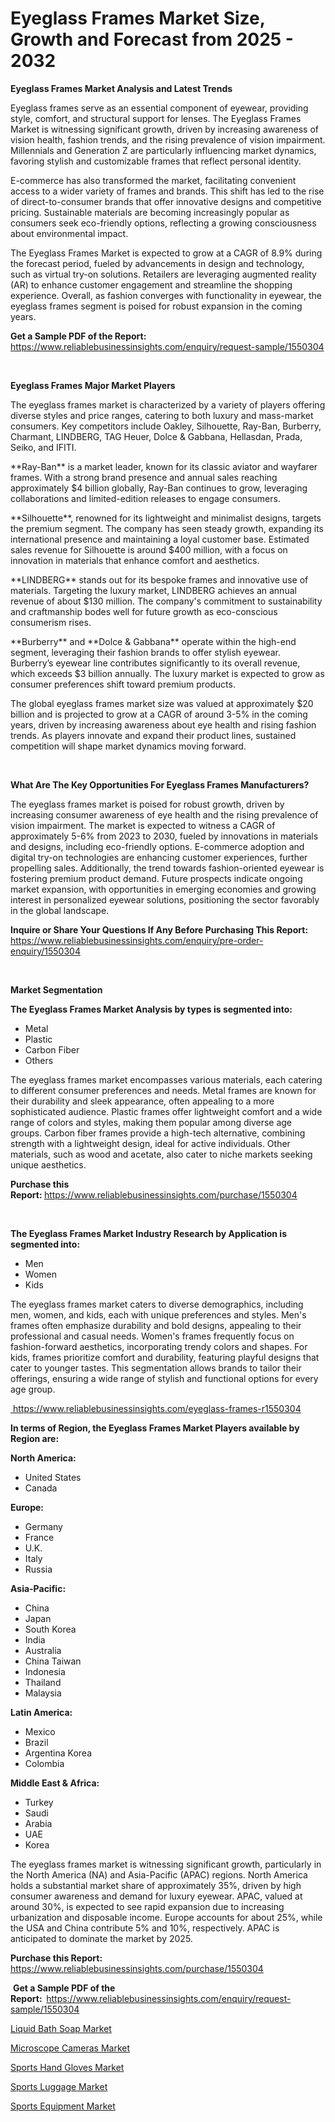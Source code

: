 <p><h1>Eyeglass Frames Market Size, Growth and Forecast from 2025 - 2032</h1></p><p><strong>Eyeglass Frames Market Analysis and Latest Trends</strong></p>
<p><p>Eyeglass frames serve as an essential component of eyewear, providing style, comfort, and structural support for lenses. The Eyeglass Frames Market is witnessing significant growth, driven by increasing awareness of vision health, fashion trends, and the rising prevalence of vision impairment. Millennials and Generation Z are particularly influencing market dynamics, favoring stylish and customizable frames that reflect personal identity.</p><p>E-commerce has also transformed the market, facilitating convenient access to a wider variety of frames and brands. This shift has led to the rise of direct-to-consumer brands that offer innovative designs and competitive pricing. Sustainable materials are becoming increasingly popular as consumers seek eco-friendly options, reflecting a growing consciousness about environmental impact.</p><p>The Eyeglass Frames Market is expected to grow at a CAGR of 8.9% during the forecast period, fueled by advancements in design and technology, such as virtual try-on solutions. Retailers are leveraging augmented reality (AR) to enhance customer engagement and streamline the shopping experience. Overall, as fashion converges with functionality in eyewear, the eyeglass frames segment is poised for robust expansion in the coming years.</p></p>
<p><strong>Get a Sample PDF of the Report:&nbsp;</strong> <a href="https://www.reliablebusinessinsights.com/enquiry/request-sample/1550304?utm_campaign=1106&utm_medium=2&utm_source=Github&utm_content=ia&utm_term=08022025&utm_id=eyeglass-frames">https://www.reliablebusinessinsights.com/enquiry/request-sample/1550304</a></p>
<p>&nbsp;</p>
<p><strong>Eyeglass Frames Major Market Players</strong></p>
<p><p>The eyeglass frames market is characterized by a variety of players offering diverse styles and price ranges, catering to both luxury and mass-market consumers. Key competitors include Oakley, Silhouette, Ray-Ban, Burberry, Charmant, LINDBERG, TAG Heuer, Dolce & Gabbana, Hellasdan, Prada, Seiko, and IFITI.</p><p>**Ray-Ban** is a market leader, known for its classic aviator and wayfarer frames. With a strong brand presence and annual sales reaching approximately $4 billion globally, Ray-Ban continues to grow, leveraging collaborations and limited-edition releases to engage consumers.</p><p>**Silhouette**, renowned for its lightweight and minimalist designs, targets the premium segment. The company has seen steady growth, expanding its international presence and maintaining a loyal customer base. Estimated sales revenue for Silhouette is around $400 million, with a focus on innovation in materials that enhance comfort and aesthetics.</p><p>**LINDBERG** stands out for its bespoke frames and innovative use of materials. Targeting the luxury market, LINDBERG achieves an annual revenue of about $130 million. The company's commitment to sustainability and craftmanship bodes well for future growth as eco-conscious consumerism rises.</p><p>**Burberry** and **Dolce & Gabbana** operate within the high-end segment, leveraging their fashion brands to offer stylish eyewear. Burberry’s eyewear line contributes significantly to its overall revenue, which exceeds $3 billion annually. The luxury market is expected to grow as consumer preferences shift toward premium products.</p><p>The global eyeglass frames market size was valued at approximately $20 billion and is projected to grow at a CAGR of around 3-5% in the coming years, driven by increasing awareness about eye health and rising fashion trends. As players innovate and expand their product lines, sustained competition will shape market dynamics moving forward.</p></p>
<p>&nbsp;</p>
<p><strong>What Are The Key Opportunities For Eyeglass Frames Manufacturers?</strong></p>
<p><p>The eyeglass frames market is poised for robust growth, driven by increasing consumer awareness of eye health and the rising prevalence of vision impairment. The market is expected to witness a CAGR of approximately 5-6% from 2023 to 2030, fueled by innovations in materials and designs, including eco-friendly options. E-commerce adoption and digital try-on technologies are enhancing customer experiences, further propelling sales. Additionally, the trend towards fashion-oriented eyewear is fostering premium product demand. Future prospects indicate ongoing market expansion, with opportunities in emerging economies and growing interest in personalized eyewear solutions, positioning the sector favorably in the global landscape.</p></p>
<p><strong>Inquire or Share Your Questions If Any Before Purchasing This Report:</strong> <a href="https://www.reliablebusinessinsights.com/enquiry/pre-order-enquiry/1550304?utm_campaign=1106&utm_medium=2&utm_source=Github&utm_content=ia&utm_term=08022025&utm_id=eyeglass-frames">https://www.reliablebusinessinsights.com/enquiry/pre-order-enquiry/1550304</a></p>
<p>&nbsp;</p>
<p><strong>Market Segmentation</strong></p>
<p><strong>The Eyeglass Frames Market Analysis by types is segmented into:</strong></p>
<p><ul><li>Metal</li><li>Plastic</li><li>Carbon Fiber</li><li>Others</li></ul></p>
<p><p>The eyeglass frames market encompasses various materials, each catering to different consumer preferences and needs. Metal frames are known for their durability and sleek appearance, often appealing to a more sophisticated audience. Plastic frames offer lightweight comfort and a wide range of colors and styles, making them popular among diverse age groups. Carbon fiber frames provide a high-tech alternative, combining strength with a lightweight design, ideal for active individuals. Other materials, such as wood and acetate, also cater to niche markets seeking unique aesthetics.</p></p>
<p><strong>Purchase this Report:&nbsp;</strong><a href="https://www.reliablebusinessinsights.com/purchase/1550304?utm_campaign=1106&utm_medium=2&utm_source=Github&utm_content=ia&utm_term=08022025&utm_id=eyeglass-frames">https://www.reliablebusinessinsights.com/purchase/1550304</a></p>
<p>&nbsp;</p>
<p><strong>The Eyeglass Frames Market Industry Research by Application is segmented into:</strong></p>
<p><ul><li>Men</li><li>Women</li><li>Kids</li></ul></p>
<p><p>The eyeglass frames market caters to diverse demographics, including men, women, and kids, each with unique preferences and styles. Men's frames often emphasize durability and bold designs, appealing to their professional and casual needs. Women's frames frequently focus on fashion-forward aesthetics, incorporating trendy colors and shapes. For kids, frames prioritize comfort and durability, featuring playful designs that cater to younger tastes. This segmentation allows brands to tailor their offerings, ensuring a wide range of stylish and functional options for every age group.</p></p>
<p><a href="https://www.reliablebusinessinsights.com/eyeglass-frames-r1550304?utm_campaign=1106&utm_medium=2&utm_source=Github&utm_content=ia&utm_term=08022025&utm_id=eyeglass-frames">&nbsp;https://www.reliablebusinessinsights.com/eyeglass-frames-r1550304</a></p>
<p><strong>In terms of Region, the Eyeglass Frames Market Players available by Region are:</strong></p>
<p>
    <p> <strong> North America: </strong>
        <ul>
            <li>United States</li>
            <li>Canada</li>
        </ul>
        </p> 
    <p> <strong> Europe: </strong>
        <ul>
            <li>Germany</li>
            <li>France</li>
            <li>U.K.</li>
            <li>Italy</li>
            <li>Russia</li>
        </ul>
        </p> 
    <p> <strong> Asia-Pacific: </strong>
        <ul>
            <li>China</li>
            <li>Japan</li>
            <li>South Korea</li>
            <li>India</li>
            <li>Australia</li>
            <li>China Taiwan</li>
            <li>Indonesia</li>
            <li>Thailand</li>
            <li>Malaysia</li>
        </ul>
        </p> 
    <p> <strong> Latin America: </strong>
        <ul>
            <li>Mexico</li>
            <li>Brazil</li>
            <li>Argentina Korea</li>
            <li>Colombia</li>
        </ul>
        </p> 
    <p> <strong> Middle East & Africa: </strong>
        <ul>
            <li>Turkey</li>
            <li>Saudi</li>
            <li>Arabia</li>
            <li>UAE</li>
            <li>Korea</li>
        </ul>
    </p>
    </p>
<p><p>The eyeglass frames market is witnessing significant growth, particularly in the North America (NA) and Asia-Pacific (APAC) regions. North America holds a substantial market share of approximately 35%, driven by high consumer awareness and demand for luxury eyewear. APAC, valued at around 30%, is expected to see rapid expansion due to increasing urbanization and disposable income. Europe accounts for about 25%, while the USA and China contribute 5% and 10%, respectively. APAC is anticipated to dominate the market by 2025.</p></p>
<p><strong>Purchase this Report: </strong><a href="https://www.reliablebusinessinsights.com/purchase/1550304?utm_campaign=1106&utm_medium=2&utm_source=Github&utm_content=ia&utm_term=08022025&utm_id=eyeglass-frames">https://www.reliablebusinessinsights.com/purchase/1550304</a></p>
<p>&nbsp;<strong>Get a Sample PDF of the Report:&nbsp;&nbsp;</strong><a href="https://www.reliablebusinessinsights.com/enquiry/request-sample/1550304?utm_campaign=1106&utm_medium=2&utm_source=Github&utm_content=ia&utm_term=08022025&utm_id=eyeglass-frames">https://www.reliablebusinessinsights.com/enquiry/request-sample/1550304</a></p>
<p><strong></strong></p>
<p><p><a href="https://github.com/rianttegang/Market-Research-Report-List-1/blob/main/liquid-bath-soap-market.md?utm_campaign=1106&utm_medium=2&utm_source=Github&utm_content=ia&utm_term=08022025&utm_id=eyeglass-frames">Liquid Bath Soap Market</a></p><p><a href="https://github.com/aqharimbugua3/Market-Research-Report-List-1/blob/main/microscope-cameras-market.md?utm_campaign=1106&utm_medium=2&utm_source=Github&utm_content=ia&utm_term=08022025&utm_id=eyeglass-frames">Microscope Cameras Market</a></p><p><a href="https://github.com/sefathlehki/Market-Research-Report-List-1/blob/main/sports-hand-gloves-market.md?utm_campaign=1106&utm_medium=2&utm_source=Github&utm_content=ia&utm_term=08022025&utm_id=eyeglass-frames">Sports Hand Gloves Market</a></p><p><a href="https://github.com/vengatsabibu/Market-Research-Report-List-1/blob/main/sports-luggage-market.md?utm_campaign=1106&utm_medium=2&utm_source=Github&utm_content=ia&utm_term=08022025&utm_id=eyeglass-frames">Sports Luggage Market</a></p><p><a href="https://github.com/borgomornar/Market-Research-Report-List-1/blob/main/sports-equipment-market.md?utm_campaign=1106&utm_medium=2&utm_source=Github&utm_content=ia&utm_term=08022025&utm_id=eyeglass-frames">Sports Equipment Market</a></p></p>